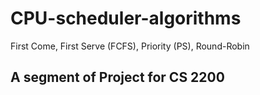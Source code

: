 # CPU-scheduler-algorithms
First Come, First Serve (FCFS), Priority (PS),  Round-Robin  

## A segment of Project for CS 2200
